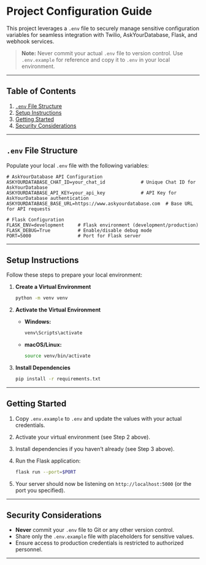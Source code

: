 # Project Configuration Guide

This project leverages a `.env` file to securely manage sensitive configuration variables for seamless integration with Twilio, AskYourDatabase, Flask, and webhook services.

> **Note:** Never commit your actual `.env` file to version control. Use `.env.example` for reference and copy it to `.env` in your local environment.

---

## Table of Contents

1. [`.env` File Structure](#env-file-structure)
2. [Setup Instructions](#setup-instructions)
3. [Getting Started](#getting-started)
4. [Security Considerations](#security-considerations)

---

## `.env` File Structure

Populate your local `.env` file with the following variables:

```dotenv
# AskYourDatabase API Configuration
ASKYOURDATABASE_CHAT_ID=your_chat_id             # Unique Chat ID for AskYourDatabase
ASKYOURDATABASE_API_KEY=your_api_key             # API Key for AskYourDatabase authentication
ASKYOURDATABASE_BASE_URL=https://www.askyourdatabase.com  # Base URL for API requests

# Flask Configuration
FLASK_ENV=development     # Flask environment (development/production)
FLASK_DEBUG=True          # Enable/disable debug mode
PORT=5000                 # Port for Flask server
```

---

## Setup Instructions

Follow these steps to prepare your local environment:

1. **Create a Virtual Environment**

   ```bash
   python -m venv venv
   ```

2. **Activate the Virtual Environment**

   - **Windows:**

     ```bash
     venv\Scripts\activate
     ```

   - **macOS/Linux:**

     ```bash
     source venv/bin/activate
     ```

3. **Install Dependencies**

   ```bash
   pip install -r requirements.txt
   ```

---

## Getting Started

1. Copy `.env.example` to `.env` and update the values with your actual credentials.
2. Activate your virtual environment (see Step 2 above).
3. Install dependencies if you haven’t already (see Step 3 above).
4. Run the Flask application:

   ```bash
   flask run --port=$PORT
   ```

5. Your server should now be listening on `http://localhost:5000` (or the port you specified).

---

## Security Considerations

- **Never** commit your `.env` file to Git or any other version control.
- Share only the `.env.example` file with placeholders for sensitive values.
- Ensure access to production credentials is restricted to authorized personnel.

---
